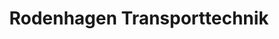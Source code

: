 ---
title: "Rodenhagen Transporttechnik"
url: /milmersdorf/rodenhagen-transporttechnik/
shop: Allgemein
---